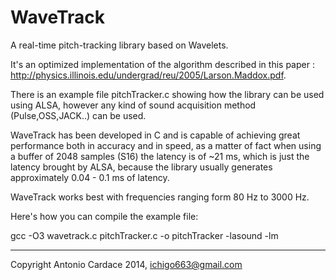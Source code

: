 WaveTrack
=========

A real-time pitch-tracking library based on Wavelets.

It's an optimized implementation of the algorithm described in this paper : http://physics.illinois.edu/undergrad/reu/2005/Larson.Maddox.pdf.

There is an example file pitchTracker.c showing how the library can be used using ALSA, however any kind of sound acquisition method (Pulse,OSS,JACK..) can be used.

WaveTrack has been developed in C and is capable of achieving great performance both in accuracy and in speed, as a matter of fact when using a buffer of 2048 samples (S16) the latency is of ~21 ms, which is just the latency brought by ALSA, because the library usually generates approximately 0.04 - 0.1 ms of latency.

WaveTrack works best with frequencies ranging form 80 Hz to 3000 Hz.

Here's how you can compile the example file:

gcc -O3 wavetrack.c pitchTracker.c -o pitchTracker -lasound -lm

------------------------------------------------------------

Copyright Antonio Cardace 2014, ichigo663@gmail.com
